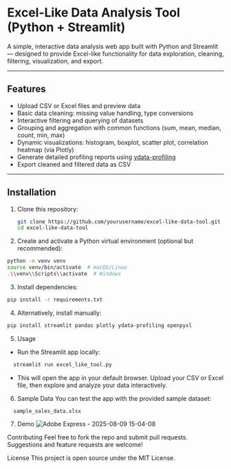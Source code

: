 



# Excel-Like Data Analysis Tool (Python + Streamlit)

A simple, interactive data analysis web app built with Python and Streamlit — designed to provide Excel-like functionality for data exploration, cleaning, filtering, visualization, and export.

---

## Features

- Upload CSV or Excel files and preview data
- Basic data cleaning: missing value handling, type conversions
- Interactive filtering and querying of datasets
- Grouping and aggregation with common functions (sum, mean, median, count, min, max)
- Dynamic visualizations: histogram, boxplot, scatter plot, correlation heatmap (via Plotly)
- Generate detailed profiling reports using [ydata-profiling](https://github.com/ydataai/ydata-profiling)
- Export cleaned and filtered data as CSV

---

## Installation

1. Clone this repository:

   ```bash
   git clone https://github.com/yourusername/excel-like-data-tool.git
   cd excel-like-data-tool

2. Create and activate a Python virtual environment (optional but recommended):

  ```bash
  python -m venv venv
  source venv/bin/activate  # macOS/Linux
  .\\venv\\Scripts\\activate  # Windows
  ```





3. Install dependencies:

  ```bash
  pip install -r requirements.txt
  ```

4. Alternatively, install manually:

  ```bash
  pip install streamlit pandas plotly ydata-profiling openpyxl
  ```

5. Usage
  - Run the Streamlit app locally:

```bash
  streamlit run excel_like_tool.py
  ```

  - This will open the app in your default browser. Upload your CSV or Excel file, then explore and analyze your data interactively.

6. Sample Data
You can test the app with the provided sample dataset:

```bash
  sample_sales_data.xlsx
  ```


7. Demo
![Adobe Express - 2025-08-09 15-04-08](https://github.com/user-attachments/assets/36120c53-037b-48c5-bed9-275e20de6c28)



Contributing
Feel free to fork the repo and submit pull requests. Suggestions and feature requests are welcome!

License
This project is open source under the MIT License.



